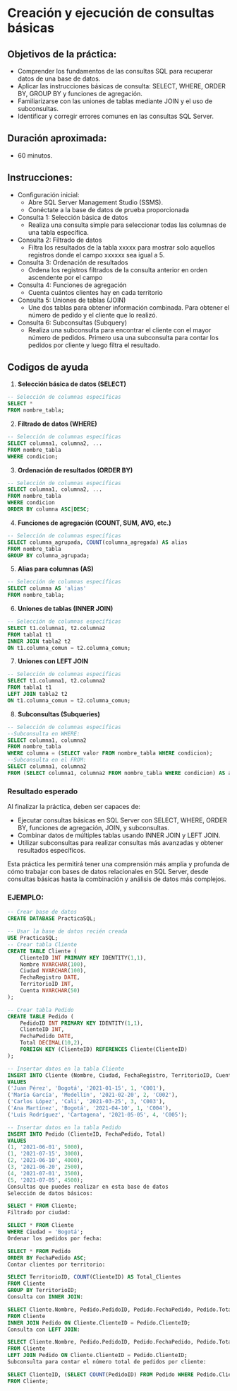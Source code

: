 # Creación y ejecución de consultas básicas

## Objetivos de la práctica:
- Comprender los fundamentos de las consultas SQL para recuperar datos de una base de datos.
- Aplicar las instrucciones básicas de consulta: SELECT, WHERE, ORDER BY, GROUP BY y funciones de agregación.
- Familiarizarse con las uniones de tablas mediante JOIN y el uso de subconsultas.
- Identificar y corregir errores comunes en las consultas SQL Server.




## Duración aproximada:
- 60 minutos.

## Instrucciones:
- Configuración inicial:
    - Abre SQL Server Management Studio (SSMS).
    - Conéctate a la base de datos de prueba proporcionada
- Consulta 1: Selección básica de datos
    - Realiza una consulta simple para seleccionar todas las columnas de una tabla específica.
- Consulta 2: Filtrado de datos
    -  Filtra los resultados de la tabla xxxxx para mostrar solo aquellos registros donde el campo xxxxxx sea igual a 5.
- Consulta 3: Ordenación de resultados 
    - Ordena los registros filtrados de la consulta anterior en orden ascendente por el campo
- Consulta 4: Funciones de agregación
    - Cuenta cuántos clientes hay en cada territorio
- Consulta 5: Uniones de tablas (JOIN)
    -  Une dos tablas para obtener información combinada. Para obtener el número de pedido y el cliente que lo realizó.
- Consulta 6: Subconsultas (Subquery)
    - Realiza una subconsulta para encontrar el cliente con el mayor número de pedidos. Primero usa una subconsulta para contar los pedidos por cliente y luego filtra el resultado.

## Codigos de ayuda
1. **Selección básica de datos (SELECT)**
```sql
-- Selección de columnas específicas
SELECT * 
FROM nombre_tabla;
```
2. **Filtrado de datos (WHERE)**
```sql
-- Selección de columnas específicas
SELECT columna1, columna2, ...
FROM nombre_tabla
WHERE condicion;
```

3. **Ordenación de resultados (ORDER BY)**
```sql
-- Selección de columnas específicas
SELECT columna1, columna2, ...
FROM nombre_tabla
WHERE condicion
ORDER BY columna ASC|DESC;
```

4. **Funciones de agregación (COUNT, SUM, AVG, etc.)**
```sql
-- Selección de columnas específicas
SELECT columna_agrupada, COUNT(columna_agregada) AS alias
FROM nombre_tabla
GROUP BY columna_agrupada;
```

5. **Alias para columnas (AS)**
```sql
-- Selección de columnas específicas
SELECT columna AS 'alias'
FROM nombre_tabla;
```
6. **Uniones de tablas (INNER JOIN)**
```sql
-- Selección de columnas específicas
SELECT t1.columna1, t2.columna2
FROM tabla1 t1
INNER JOIN tabla2 t2
ON t1.columna_comun = t2.columna_comun;
```
7. **Uniones con LEFT JOIN**
```sql
-- Selección de columnas específicas
SELECT t1.columna1, t2.columna2
FROM tabla1 t1
LEFT JOIN tabla2 t2
ON t1.columna_comun = t2.columna_comun;
```
8. **Subconsultas (Subqueries)**
```sql
-- Selección de columnas específicas
--Subconsulta en WHERE:
SELECT columna1, columna2
FROM nombre_tabla
WHERE columna = (SELECT valor FROM nombre_tabla WHERE condicion);
--Subconsulta en el FROM:
SELECT columna1, columna2
FROM (SELECT columna1, columna2 FROM nombre_tabla WHERE condicion) AS alias_subconsulta;
```
### Resultado esperado
Al finalizar la práctica, deben ser capaces de:
-   Ejecutar consultas básicas en SQL Server con SELECT, WHERE, ORDER BY, funciones de agregación, JOIN, y subconsultas.
- Combinar datos de múltiples tablas usando INNER JOIN y LEFT JOIN.
- Utilizar subconsultas para realizar consultas más avanzadas y obtener resultados específicos. <br>

Esta práctica les permitirá tener una comprensión más amplia y profunda de cómo trabajar con bases de datos relacionales en SQL Server, desde consultas básicas hasta la combinación y análisis de datos más complejos.




### EJEMPLO:
```sql
-- Crear base de datos
CREATE DATABASE PracticaSQL;

-- Usar la base de datos recién creada
USE PracticaSQL;
-- Crear tabla Cliente
CREATE TABLE Cliente (
    ClienteID INT PRIMARY KEY IDENTITY(1,1),
    Nombre NVARCHAR(100),
    Ciudad NVARCHAR(100),
    FechaRegistro DATE,
    TerritorioID INT,
    Cuenta NVARCHAR(50)
);

-- Crear tabla Pedido
CREATE TABLE Pedido (
    PedidoID INT PRIMARY KEY IDENTITY(1,1),
    ClienteID INT,
    FechaPedido DATE,
    Total DECIMAL(10,2),
    FOREIGN KEY (ClienteID) REFERENCES Cliente(ClienteID)
);

-- Insertar datos en la tabla Cliente
INSERT INTO Cliente (Nombre, Ciudad, FechaRegistro, TerritorioID, Cuenta)
VALUES
('Juan Pérez', 'Bogotá', '2021-01-15', 1, 'C001'),
('María García', 'Medellín', '2021-02-20', 2, 'C002'),
('Carlos López', 'Cali', '2021-03-25', 3, 'C003'),
('Ana Martínez', 'Bogotá', '2021-04-10', 1, 'C004'),
('Luis Rodríguez', 'Cartagena', '2021-05-05', 4, 'C005');

-- Insertar datos en la tabla Pedido
INSERT INTO Pedido (ClienteID, FechaPedido, Total)
VALUES
(1, '2021-06-01', 5000),
(1, '2021-07-15', 3000),
(2, '2021-06-10', 4000),
(3, '2021-06-20', 2500),
(4, '2021-07-01', 3500),
(5, '2021-07-05', 4500);
Consultas que puedes realizar en esta base de datos
Selección de datos básicos:

SELECT * FROM Cliente;
Filtrado por ciudad:

SELECT * FROM Cliente
WHERE Ciudad = 'Bogotá';
Ordenar los pedidos por fecha:

SELECT * FROM Pedido
ORDER BY FechaPedido ASC;
Contar clientes por territorio:

SELECT TerritorioID, COUNT(ClienteID) AS Total_Clientes
FROM Cliente
GROUP BY TerritorioID;
Consulta con INNER JOIN:

SELECT Cliente.Nombre, Pedido.PedidoID, Pedido.FechaPedido, Pedido.Total
FROM Cliente
INNER JOIN Pedido ON Cliente.ClienteID = Pedido.ClienteID;
Consulta con LEFT JOIN:

SELECT Cliente.Nombre, Pedido.PedidoID, Pedido.FechaPedido, Pedido.Total
FROM Cliente
LEFT JOIN Pedido ON Cliente.ClienteID = Pedido.ClienteID;
Subconsulta para contar el número total de pedidos por cliente:

SELECT ClienteID, (SELECT COUNT(PedidoID) FROM Pedido WHERE Pedido.ClienteID = Cliente.ClienteID) AS Total_Pedidos
FROM Cliente;

```




